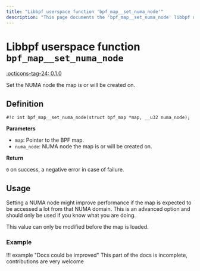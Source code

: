 ```yaml
---
title: "Libbpf userspace function 'bpf_map__set_numa_node'"
description: "This page documents the 'bpf_map__set_numa_node' libbpf userspace function, including its definition, usage, and examples."
---
```

# Libbpf userspace function `bpf_map__set_numa_node`

<!-- [LIBBPF_TAG] -->
[:octicons-tag-24: 0.1.0](https://github.com/libbpf/libbpf/releases/tag/v0.1.0)
<!-- [/LIBBPF_TAG] -->

Set the NUMA node the map is or will be created on.

## Definition

`#!c int bpf_map__set_numa_node(struct bpf_map *map, __u32 numa_node);`

**Parameters**

- `map`: Pointer to the BPF map.
- `numa_node`: NUMA node the map is or will be created on.

**Return**

`0` on success, a negative error in case of failure.

## Usage

Setting a NUMA node might improve performance if the map is expected to be accessed a lot from that NUMA domain. This is an advanced option and should only be used if you know what you are doing.

This value can only be modified before the map is loaded.

### Example

!!! example "Docs could be improved"
    This part of the docs is incomplete, contributions are very welcome
